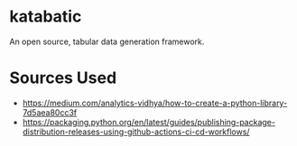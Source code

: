 # katabatic
An open source, tabular data generation framework.



# Sources Used
* https://medium.com/analytics-vidhya/how-to-create-a-python-library-7d5aea80cc3f
* https://packaging.python.org/en/latest/guides/publishing-package-distribution-releases-using-github-actions-ci-cd-workflows/
